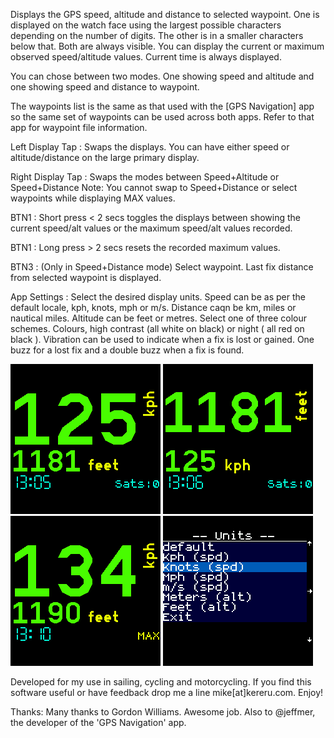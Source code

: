 Displays the GPS speed, altitude and distance to selected waypoint. One is displayed on the watch face using the largest possible characters depending on the number of digits. The other is in a smaller characters below that. Both are always visible. You can display the current or maximum observed speed/altitude values. Current time is always displayed. 

You can chose between two modes. One showing speed and altitude and one showing speed and distance to waypoint. 

The waypoints list is the same as that used with the [GPS Navigation] app so the same set of waypoints can be used across both apps. Refer to that app for waypoint file information.

Left Display Tap : Swaps the displays. You can have either speed or altitude/distance on the large primary display.

Right Display Tap : Swaps the modes between Speed+Altitude or Speed+Distance Note: You cannot swap to Speed+Distance or select waypoints while displaying MAX values.

BTN1 : Short press < 2 secs toggles the displays between showing the current speed/alt values or the maximum speed/alt values recorded.

BTN1 : Long press > 2 secs resets the recorded maximum values.

BTN3 : (Only in Speed+Distance mode) Select waypoint. Last fix distance from selected waypoint is displayed.

App Settings : Select the desired display units. Speed can be as per the default locale, kph, knots, mph or m/s. Distance caqn be km, miles or nautical miles. Altitude can be feet or metres. Select one of three colour schemes. Colours, high contrast (all white on black) or night ( all red on black ). Vibration can be used to indicate when a fix is lost or gained. One buzz for a lost fix and a double buzz when a fix is found.

![](screen1.png)
![](screen2.png)
![](screen3.png)
![](screen4.png)

Developed for my use in sailing, cycling and motorcycling. If you find this software useful or have feedback drop me a line mike[at]kereru.com. Enjoy!

Thanks:
Many thanks to Gordon Williams. Awesome job.
Also to @jeffmer, the developer of the 'GPS Navigation' app. 
